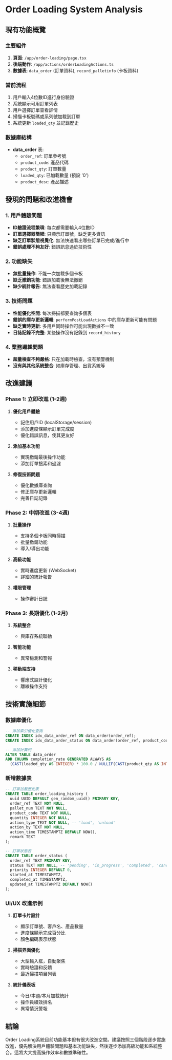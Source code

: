 # Order Loading System Analysis

## 現有功能概覽

### 主要組件
1. **頁面**: `/app/order-loading/page.tsx`
2. **後端動作**: `/app/actions/orderLoadingActions.ts`
3. **數據表**: `data_order` (訂單資料), `record_palletinfo` (卡板資料)

### 當前流程
1. 用戶輸入4位數ID進行身份驗證
2. 系統顯示可用訂單列表
3. 用戶選擇訂單查看詳情
4. 掃描卡板號碼或系列號加載到訂單
5. 系統更新 `loaded_qty` 並記錄歷史

### 數據庫結構
- **data_order** 表:
  - `order_ref`: 訂單參考號
  - `product_code`: 產品代碼
  - `product_qty`: 訂單數量
  - `loaded_qty`: 已加載數量 (預設 '0')
  - `product_desc`: 產品描述

## 發現的問題和改進機會

### 1. 用戶體驗問題
- **ID驗證流程繁瑣**: 每次都需要輸入4位數ID
- **訂單選擇器簡陋**: 只顯示訂單號，缺乏更多資訊
- **缺乏訂單狀態視覺化**: 無法快速看出哪些訂單已完成/進行中
- **錯誤處理不夠友好**: 錯誤訊息過於技術性

### 2. 功能缺失
- **無批量操作**: 不能一次加載多個卡板
- **缺乏撤銷功能**: 錯誤加載後無法撤銷
- **缺少統計報告**: 無法查看歷史加載記錄

### 3. 技術問題
- **性能優化空間**: 每次掃描都要查詢多個表
- **錯誤的庫存更新邏輯**: `performPostLoadActions` 中的庫存更新可能有問題
- **缺乏實時更新**: 多用戶同時操作可能出現數據不一致
- **日誌記錄不完整**: 某些操作沒有記錄到 `record_history`

### 4. 業務邏輯問題
- **超量檢查不夠嚴格**: 只在加載時檢查，沒有預警機制
- **沒有與其他系統整合**: 如庫存管理、出貨系統等

## 改進建議

### Phase 1: 立即改進 (1-2週)
1. **優化用戶體驗**
   - 記住用戶ID (localStorage/session)
   - 添加進度條顯示訂單完成度
   - 優化錯誤訊息，使其更友好

2. **添加基本功能**
   - 實現撤銷最後操作功能
   - 添加訂單搜索和過濾

3. **修復技術問題**
   - 優化數據庫查詢
   - 修正庫存更新邏輯
   - 完善日誌記錄

### Phase 2: 中期改進 (3-4週)
1. **批量操作**
   - 支持多個卡板同時掃描
   - 批量撤銷功能
   - 導入/導出功能

2. **高級功能**
   - 實時進度更新 (WebSocket)
   - 詳細的統計報告

3. **權限管理**
   - 操作審計日誌

### Phase 3: 長期優化 (1-2月)
1. **系統整合**
   - 與庫存系統聯動

2. **智能功能**
   - 異常檢測和警報

3. **移動端支持**
   - 響應式設計優化
   - 離線操作支持

## 技術實施細節

### 數據庫優化
```sql
-- 添加索引優化查詢
CREATE INDEX idx_data_order_ref ON data_order(order_ref);
CREATE INDEX idx_data_order_status ON data_order(order_ref, product_code);

-- 添加計算列
ALTER TABLE data_order 
ADD COLUMN completion_rate GENERATED ALWAYS AS 
  (CAST(loaded_qty AS INTEGER) * 100.0 / NULLIF(CAST(product_qty AS INTEGER), 0)) STORED;
```

### 新增數據表
```sql
-- 訂單加載歷史表
CREATE TABLE order_loading_history (
  uuid UUID DEFAULT gen_random_uuid() PRIMARY KEY,
  order_ref TEXT NOT NULL,
  pallet_num TEXT NOT NULL,
  product_code TEXT NOT NULL,
  quantity INTEGER NOT NULL,
  action_type TEXT NOT NULL, -- 'load', 'unload'
  action_by TEXT NOT NULL,
  action_time TIMESTAMPTZ DEFAULT NOW(),
  remark TEXT
);

-- 訂單狀態表
CREATE TABLE order_status (
  order_ref TEXT PRIMARY KEY,
  status TEXT NOT NULL, -- 'pending', 'in_progress', 'completed', 'cancelled'
  priority INTEGER DEFAULT 0,
  started_at TIMESTAMPTZ,
  completed_at TIMESTAMPTZ,
  updated_at TIMESTAMPTZ DEFAULT NOW()
);
```

### UI/UX 改進示例
1. **訂單卡片設計**
   - 顯示訂單號、客戶名、產品數量
   - 進度條顯示完成百分比
   - 顏色編碼表示狀態

2. **掃描界面優化**
   - 大型輸入框，自動聚焦
   - 實時驗證和反饋
   - 最近掃描項目列表

3. **統計儀表板**
   - 今日/本週/本月加載統計
   - 操作員績效排名
   - 異常情況警報

## 結論

Order Loading系統目前功能基本但有很大改進空間。建議按照三個階段逐步實施改進，優先解決用戶體驗問題和基本功能缺失，然後逐步添加高級功能和系統整合。這將大大提高操作效率和數據準確性。